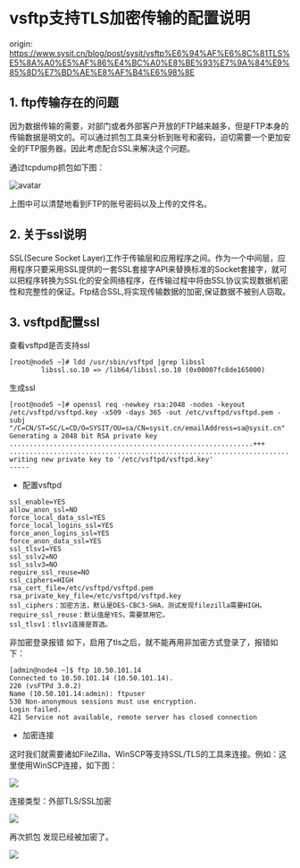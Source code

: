 # vsftp支持TLS加密传输的配置说明

origin: https://www.sysit.cn/blog/post/sysit/vsftp%E6%94%AF%E6%8C%81TLS%E5%8A%A0%E5%AF%86%E4%BC%A0%E8%BE%93%E7%9A%84%E9%85%8D%E7%BD%AE%E8%AF%B4%E6%98%8E

## 1. ftp传输存在的问题

因为数据传输的需要，对部门或者外部客户开放的FTP越来越多，但是FTP本身的传输数据是明文的。可以通过抓包工具来分析到账号和密码，迫切需要一个更加安全的FTP服务器。因此考虑配合SSL来解决这个问题。

通过tcpdump抓包如下图：

![avatar](https://www.sysit.cn/api/file/getImage?fileId=5e168406e0dda60e8500075e)

上图中可以清楚地看到FTP的账号密码以及上传的文件名。

## 2. 关于ssl说明

SSL(Secure Socket Layer)工作于传输层和应用程序之间。作为一个中间层，应用程序只要采用SSL提供的一套SSL套接字API来替换标准的Socket套接字，就可以把程序转换为SSL化的安全网络程序，在传输过程中将由SSL协议实现数据机密性和完整性的保证。Ftp结合SSL,将实现传输数据的加密,保证数据不被别人窃取。

## 3. vsftpd配置ssl

查看vsftpd是否支持ssl
```
[root@node5 ~]# ldd /usr/sbin/vsftpd |grep libssl
        libssl.so.10 => /lib64/libssl.so.10 (0x00007fc8de165000)
```

生成ssl

```
[root@node5 ~]# openssl req -newkey rsa:2048 -nodes -keyout /etc/vsftpd/vsftpd.key -x509 -days 365 -out /etc/vsftpd/vsftpd.pem -subj "/C=CN/ST=SC/L=CD/O=SYSIT/OU=sa/CN=sysit.cn/emailAddress=sa@sysit.cn"
Generating a 2048 bit RSA private key
.............................................................+++
..................................................................................................+++
writing new private key to '/etc/vsftpd/vsftpd.key'
-----
```

- 配置vsftpd

```
ssl_enable=YES
allow_anon_ssl=NO
force_local_data_ssl=YES
force_local_logins_ssl=YES
force_anon_logins_ssl=YES
force_anon_data_ssl=YES
ssl_tlsv1=YES
ssl_sslv2=NO
ssl_sslv3=NO
require_ssl_reuse=NO
ssl_ciphers=HIGH
rsa_cert_file=/etc/vsftpd/vsftpd.pem
rsa_private_key_file=/etc/vsftpd/vsftpd.key
ssl_ciphers：加密方法，默认是DES-CBC3-SHA，测试发现filezilla需要HIGH。
require_ssl_reuse：默认值是YES，需要禁用它。
ssl_tlsv1：tlsv1连接是首选。
```

非加密登录报错
如下，启用了tls之后，就不能再用非加密方式登录了，报错如下：

```
[admin@node4 ~]$ ftp 10.50.101.14
Connected to 10.50.101.14 (10.50.101.14).
220 (vsFTPd 3.0.2)
Name (10.50.101.14:admin): ftpuser
530 Non-anonymous sessions must use encryption.
Login failed.
421 Service not available, remote server has closed connection
```

- 加密连接

这时我们就需要诸如FileZilla、WinSCP等支持SSL/TLS的工具来连接。例如：这里使用WinSCP连接，如下图：

![](https://www.sysit.cn/api/file/getImage?fileId=5e168acfe0dda60e8500075f)

连接类型：外部TLS/SSL加密

![](https://www.sysit.cn/api/file/getImage?fileId=5e168ae8e0dda60e85000760)

再次抓包
发现已经被加密了。

![](https://www.sysit.cn/api/file/getImage?fileId=5e168c51e0dda60e85000761)
